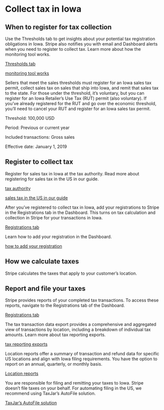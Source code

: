 # Collect tax in Iowa

## When to register for tax collection

Use the Thresholds tab to get insights about your potential tax registration obligations in Iowa. Stripe also notifies you with email and Dashboard alerts when you need to register to collect tax. Learn more about how the monitoring tool works.

[Thresholds tab](https://dashboard.stripe.com/tax/thresholds)

[monitoring tool works](/tax/monitoring)

Sellers that meet the sales thresholds must register for an Iowa sales tax permit, collect sales tax on sales that ship into Iowa, and remit that sales tax to the state. For those under the threshold, it’s voluntary, but you can register for an Iowa Retailer’s Use Tax (RUT) permit (also voluntary). If you’ve already registered for the RUT and go over the economic threshold, you’ll need to cancel your RUT and register for an Iowa sales tax permit.

Threshold: 100,000 USD

Period: Previous or current year

Included transactions: Gross sales

Effective date: January 1, 2019

## Register to collect tax

Register for sales tax in Iowa at the tax authority. Read more about registering for sales tax in the US in our guide.

[tax authority](https://tax.iowa.gov/iowa-sales-and-use-tax-guide)

[sales tax in the US in our guide](https://stripe.com/guides/sales-tax-registration-process-us)

After you’ve registered to collect tax in Iowa, add your registrations to Stripe in the Registrations tab in the Dashboard. This turns on tax calculation and collection in Stripe for your transactions in Iowa.

[Registrations tab](https://dashboard.stripe.com/tax/registrations?location=us-ia)

Learn how to add your registration in the Dashboard.

[how to add your registration](/tax/registering#track-your-registrations-in-the-tax-dashboard)

## How we calculate taxes

Stripe calculates the taxes that apply to your customer’s location.

## Report and file your taxes

Stripe provides reports of your completed tax transactions. To access these reports, navigate to the Registrations tab of the Dashboard.

[Registrations tab](https://dashboard.stripe.com/tax/registrations)

The tax transaction data export provides a comprehensive and aggregated view of transactions by location, including a breakdown of individual tax amounts. Learn more about tax reporting exports.

[tax reporting exports](/tax/reports#exports)

Location reports offer a summary of transaction and refund data for specific US locations and align with Iowa filing requirements. You have the option to report on an annual, quarterly, or monthly basis.

[Location reports](/tax/reports#us-location-reports)

You are responsible for filing and remitting your taxes to Iowa. Stripe doesn’t file taxes on your behalf. For automating filing in the US, we recommend using TaxJar’s AutoFile solution.

[TaxJar’s AutoFile solution](https://go.taxjar.com/2021StripeTaxInquiry_LP-01-Request.html)
